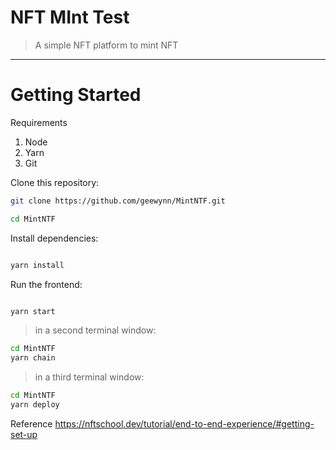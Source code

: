 # NFT MInt Test

> A simple NFT platform to mint NFT

---

# Getting Started
Requirements
1. Node
2. Yarn
3. Git

Clone this repository:

```bash
git clone https://github.com/geewynn/MintNTF.git

cd MintNTF
```

Install dependencies:

```bash

yarn install

```

Run the frontend:

```bash

yarn start

```

> in a second terminal window:

```bash
cd MintNTF
yarn chain

```

> in a third terminal window:

```bash
cd MintNTF
yarn deploy

```

Reference
https://nftschool.dev/tutorial/end-to-end-experience/#getting-set-up